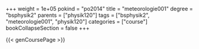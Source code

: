 +++
weight = 1e+05
pokind = "po2014"
title = "meteorologie001"
degree = "bsphysik2"
parents = ["physik120"]
tags = ["bsphysik2", "meteorologie001", "physik120"]
categories = ["course"]
bookCollapseSection = false
+++

{{< genCoursePage >}}
